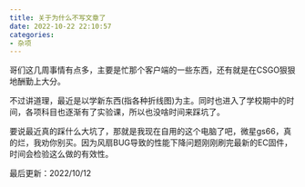 ```yaml
---
title: 关于为什么不写文章了
date: 2022-10-22 22:10:57
categories:
- 杂项
---
```

哥们这几周事情有点多，主要是忙那个客户端的一些东西，还有就是在CSGO狠狠地酬勤上大分。

<!-- more -->

不过讲道理，最近是以学新东西(指各种折线图)为主。同时也进入了学校期中的时间，各项科目也逐渐有了实验课，所以也没啥时间来踩坑了。

要说最近真的踩什么大坑了，那就是我现在自用的这个电脑了吧，微星gs66，真的烂，我劝你别买。因为风扇BUG导致的性能下降问题刚刚刷完最新的EC固件，时间会检验这么做的有效性。

最后更新：2022/10/12
